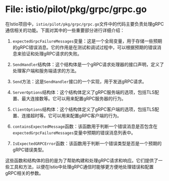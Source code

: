 # File: istio/pilot/pkg/grpc/grpc.go

在Istio项目中，`istio/pilot/pkg/grpc/grpc.go`文件中的代码主要负责处理gRPC通信相关的功能。下面对其中的一些重要部分进行详细介绍：

1. `expectedGrpcFailureMessages`变量：这是一个全局变量，用于存储一些预期的gRPC错误消息。它的作用是在测试和调试过程中，可以根据预期的错误消息来验证和处理gRPC请求的失败。

2. `SendHandler`结构体：这个结构体是一个gRPC请求处理器的接口声明，定义了处理客户端和服务端请求的方法。

3. `Send`方法：这是`SendHandler`接口的一个实现，用于发送gRPC请求。

4. `ServerOptions`结构体：这个结构体定义了gRPC服务端的选项，包括TLS配置、最大连接数等。它可以用来配置gRPC服务器的行为。

5. `ClientOptions`结构体：这个结构体定义了gRPC客户端的选项，包括TLS配置、连接超时等。它可以用来配置gRPC客户端的行为。

6. `containsExpectedMessage`函数：该函数用于判断一个错误消息是否包含在`expectedGrpcFailureMessages`变量中预期的错误消息列表中。

7. `IsExpectedGRPCError`函数：该函数用于判断一个错误类型是否是一个预期的gRPC错误类型。

这些函数和结构体的目的是为了帮助构建和处理gRPC请求和响应。它们提供了一些工具和方法，以便在Istio中处理gRPC通信时能够更方便地处理错误和配置gRPC相关的参数。

